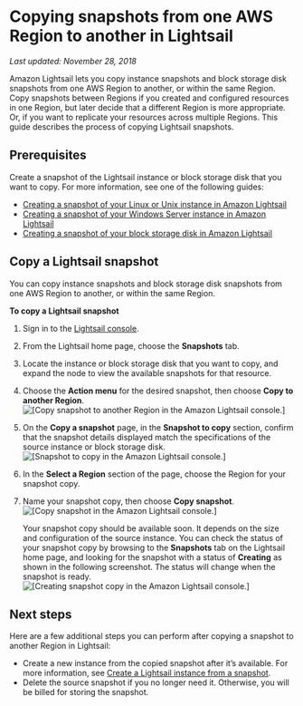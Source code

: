# Copying snapshots from one AWS Region to another in Lightsail<a name="amazon-lightsail-copying-snapshots-from-one-region-to-another"></a>

 *Last updated: November 28, 2018* 

Amazon Lightsail lets you copy instance snapshots and block storage disk snapshots from one AWS Region to another, or within the same Region\. Copy snapshots between Regions if you created and configured resources in one Region, but later decide that a different Region is more appropriate\. Or, if you want to replicate your resources across multiple Regions\. This guide describes the process of copying Lightsail snapshots\.

## Prerequisites<a name="copying-snapshots-from-one-region-to-another-prerequisites"></a>

Create a snapshot of the Lightsail instance or block storage disk that you want to copy\. For more information, see one of the following guides:
+ [Creating a snapshot of your Linux or Unix instance in Amazon Lightsail](lightsail-how-to-create-a-snapshot-of-your-instance.md)
+ [Creating a snapshot of your Windows Server instance in Amazon Lightsail](prepare-windows-based-instance-and-create-snapshot.md)
+ [Creating a snapshot of your block storage disk in Amazon Lightsail](create-block-storage-disk-snapshot.md)

## Copy a Lightsail snapshot<a name="copy-a-snapshot-from-one-region-to-another"></a>

You can copy instance snapshots and block storage disk snapshots from one AWS Region to another, or within the same Region\.

**To copy a Lightsail snapshot**

1. Sign in to the [Lightsail console](https://lightsail.aws.amazon.com/)\.

1. From the Lightsail home page, choose the **Snapshots** tab\.

1. Locate the instance or block storage disk that you want to copy, and expand the node to view the available snapshots for that resource\.

1. Choose the **Action menu** for the desired snapshot, then choose **Copy to another Region**\.  
![\[Copy snapshot to another Region in the Amazon Lightsail console.\]](https://d9yljz1nd5001.cloudfront.net/en_us/839d5f6fb9fda85efe16b0c03ccc5f0f/images/amazon-lightsail-copy-snapshot-to-another-region.png)

1. On the **Copy a snapshot** page, in the **Snapshot to copy** section, confirm that the snapshot details displayed match the specifications of the source instance or block storage disk\.  
![\[Snapshot to copy in the Amazon Lightsail console.\]](https://d9yljz1nd5001.cloudfront.net/en_us/839d5f6fb9fda85efe16b0c03ccc5f0f/images/amazon-lightsail-copy-snapshot-snapshot-to-copy.png)

1. In the **Select a Region** section of the page, choose the Region for your snapshot copy\.

1. Name your snapshot copy, then choose **Copy snapshot**\.  
![\[Copy snapshot in the Amazon Lightsail console.\]](https://d9yljz1nd5001.cloudfront.net/en_us/839d5f6fb9fda85efe16b0c03ccc5f0f/images/amazon-lightsail-copy-snapshot-name-snapshot.png)

   Your snapshot copy should be available soon\. It depends on the size and configuration of the source instance\. You can check the status of your snapshot copy by browsing to the **Snapshots** tab on the Lightsail home page, and looking for the snapshot with a status of **Creating** as shown in the following screenshot\. The status will change when the snapshot is ready\.  
![\[Creating snapshot copy in the Amazon Lightsail console.\]](https://d9yljz1nd5001.cloudfront.net/en_us/839d5f6fb9fda85efe16b0c03ccc5f0f/images/amazon-lightsail-copy-snapshot-creating-snapshot-copy.png)

## Next steps<a name="copying-snapshots-from-one-region-to-another-next-steps"></a>

Here are a few additional steps you can perform after copying a snapshot to another Region in Lightsail:
+ Create a new instance from the copied snapshot after it’s available\. For more information, see [Create a Lightsail instance from a snapshot](lightsail-how-to-create-instance-from-snapshot.md)\.
+ Delete the source snapshot if you no longer need it\. Otherwise, you will be billed for storing the snapshot\.